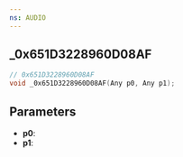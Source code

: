 ```yaml
---
ns: AUDIO
---
```

## _0x651D3228960D08AF

```c
// 0x651D3228960D08AF
void _0x651D3228960D08AF(Any p0, Any p1);
```


## Parameters
* **p0**: 
* **p1**: 

